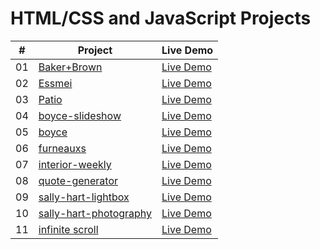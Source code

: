 # HTML/CSS and JavaScript Projects

|  #  | Project                                                                                                      | Live Demo                                                                             |
| :-: | ------------------------------------------------------------------------------------------------------------ | ------------------------------------------------------------------------------------- |
| 01  | [Baker+Brown](https://github.com/Meeran015/html-css-js-projects/tree/main/Baker%2BBrown)                     | [Live Demo](https://meeran015.github.io/html-css-js-projects/Baker+Brown/)            |
| 02  | [Essmei](https://github.com/Meeran015/html-css-js-projects/tree/main/Essmei)                                 | [Live Demo](https://meeran015.github.io/html-css-js-projects/Essmei/)                 |
| 03  | [Patio](https://github.com/Meeran015/html-css-js-projects/tree/main/Patio)                                   | [Live Demo](https://meeran015.github.io/html-css-js-projects/Patio/)                  |
| 04  | [boyce-slideshow](https://github.com/Meeran015/html-css-js-projects/tree/main/boyce-slideshow)               | [Live Demo](https://meeran015.github.io/html-css-js-projects/boyce-slideshow/)        |
| 05  | [boyce](https://github.com/Meeran015/html-css-js-projects/tree/main/boyce)                                   | [Live Demo](https://meeran015.github.io/html-css-js-projects/boyce/)                  |
| 06  | [furneauxs](https://github.com/Meeran015/html-css-js-projects/tree/main/furneauxs)                           | [Live Demo](https://meeran015.github.io/html-css-js-projects/furneauxs/)              |
| 07  | [interior-weekly]()                                                                                          | [Live Demo](https://Meeran015.github.io/html-css-js-projects/interior-weekly/)        |
| 08  | [quote-generator](https://github.com/Meeran015/html-css-js-projects/tree/main/quote-generator)               | [Live Demo](https://meeran015.github.io/html-css-js-projects/quote-generator/)        |
| 09  | [sally-hart-lightbox](https://github.com/Meeran015/html-css-js-projects/tree/main/sally-hart-lightbox)       | [Live Demo](https://meeran015.github.io/html-css-js-projects/sally-hart-lightbox/)    |
| 10  | [sally-hart-photography](https://github.com/Meeran015/html-css-js-projects/tree/main/sally-hart-photography) | [Live Demo](https://meeran015.github.io/html-css-js-projects/sally-hart-photography/) |
| 11  | [infinite scroll](https://github.com/Meeran015/html-css-js-projects/tree/main/infinite-scroll)               | [Live Demo](https://meeran015.github.io/html-css-js-projects/infinite-scroll/)        |
